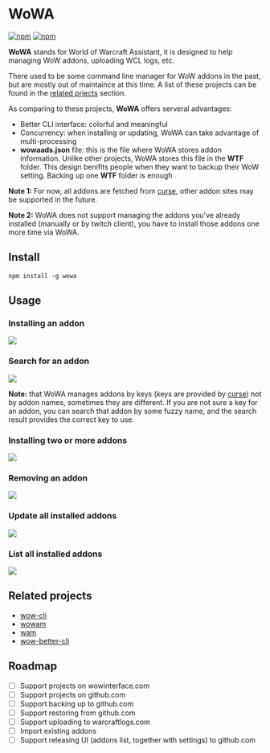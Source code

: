 # WoWA

[![npm](https://img.shields.io/npm/v/wowa.svg)](https://www.npmjs.com/package/wowa)
[![npm](https://img.shields.io/npm/l/wowa.svg)](https://github.com/antiwinter/wowa/blob/master/LICENSE)

**WoWA** stands for World of Warcraft Assistant, it is designed to help managing WoW addons, uploading WCL logs, etc.

There used to be some command line manager for WoW addons in the past, but are mostly out of maintaince at this time. A list of these projects can be found in the [related prjects](#related-projects) section.

As comparing to these projects, **WoWA** offers serveral advantages:

- Better CLI interface: colorful and meaningful
- Concurrency: when installing or updating, WoWA can take advantage of multi-processing
- **wowaads.json** file: this is the file where WoWA stores addon information. Unlike other projects, WoWA stores this file in the **WTF** folder. This design benifits people when they want to backup their WoW setting. Backing up one **WTF** folder is enough

**Note 1:** For now, all addons are fetched from [curse](https://www.curseforge.com), other addon sites may be supported in the future.

**Note 2:** WoWA does not support managing the addons you've already installed (manually or by twitch client), you have to install those addons one more time via WoWA.

## Install

```
npm install -g wowa
```

## Usage

### Installing an addon

![](https://raw.githubusercontent.com/antiwinter/wowa/master/docs/ins1-min.gif)

### Search for an addon

![](https://raw.githubusercontent.com/antiwinter/wowa/master/docs/search-min.gif)

**Note:** that WoWA manages addons by keys (keys are provided by [curse](https://www.curseforge.com)) not by addon names, sometimes they are different. If you are not sure a key for an addon, you can search that addon by some fuzzy name, and the search result provides the correct key to use.

### Installing two or more addons

![](https://raw.githubusercontent.com/antiwinter/wowa/master/docs/ins2-min.gif)

### Removing an addon

![](https://raw.githubusercontent.com/antiwinter/wowa/master/docs/rm-min.gif)

### Update all installed addons

![](https://raw.githubusercontent.com/antiwinter/wowa/master/docs/update-min.gif)

### List all installed addons

![](https://raw.githubusercontent.com/antiwinter/wowa/master/docs/ls-min.gif)

## Related projects

- [wow-cli](https://github.com/zekesonxx/wow-cli)
- [wowam](https://github.com/acdtrx/wowam)
- [wam](https://github.com/Sumolari/WAM)
- [wow-better-cli](https://github.com/DayBr3ak/wow-better-cli)

## Roadmap

- [ ] Support projects on wowinterface.com
- [ ] Support projects on github.com
- [ ] Support backing up to github.com
- [ ] Support restoring from github.com
- [ ] Support uploading to warcraftlogs.com
- [ ] Import existing addons
- [ ] Support releasing UI (addons list, together with settings) to github.com
